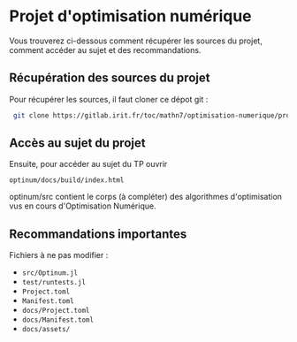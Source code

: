 # Projet d'optimisation numérique

Vous trouverez ci-dessous comment récupérer les sources du projet, comment accéder au sujet et des recommandations.

## Récupération des sources du projet

Pour récupérer les sources, il faut cloner ce dépot git : 

```bash
 git clone https://gitlab.irit.fr/toc/mathn7/optimisation-numerique/projet-optinum.git
 ```

## Accès au sujet du projet

Ensuite, pour accéder au sujet du TP ouvrir

`optinum/docs/build/index.html`

optinum/src contient le corps (à compléter) des algorithmes d'optimisation vus en cours d'Optimisation Numérique.

## Recommandations importantes

 Fichiers à ne pas modifier : 

   * `src/Optinum.jl`
   * `test/runtests.jl`
   * `Project.toml`
   * `Manifest.toml`
   * `docs/Project.toml`
   * `docs/Manifest.toml`
   * `docs/assets/`
